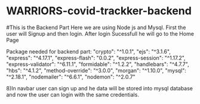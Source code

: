 # WARRIORS-covid-trackker-backend
#This is the Backend Part
Here we are using Node js and Mysql.
First the user will Signup and then login.
After login Sucessfull he will go to the Home Page

 Package needed for backend part:
 "crypto": "^1.0.1",
    "ejs": "^3.1.6",
    "express": "^4.17.1",
    "express-flash": "0.0.2",
    "express-session": "^1.17.2",
    "express-validator": "^6.11.1",
    "formidable": "^1.2.2",
    "handlebars": "^4.7.7",
    "hbs": "^4.1.2",
    "method-override": "^3.0.0",
    "morgan": "^1.10.0",
    "mysql": "^2.18.1",
    "nodemailer": "^6.6.1",
    "nodemon": "^2.0.7"
    
  8)In navbar user can sign up and he data will be stored into mysql database and now the user can login with the same credentials.
